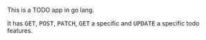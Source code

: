 This is a TODO app in go lang.

It has <kbd>GET</kbd>, <kbd>POST</kbd>, <kbd>PATCH</kbd>, <kbd>GET</kbd> a specific and <kbd>UPDATE</kbd> a specific todo features.